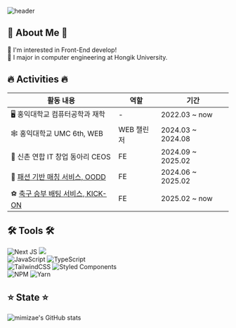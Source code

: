 ![header](https://capsule-render.vercel.app/api?type=soft&color=ffc9e4&text=Welcome%20to%20mimizae's%20space!%20🥰&fontColor=ffffff&height=100&animation=fadeIn&fontSize=30)



## 🫧 About Me 🫧
💭 I'm interested in Front-End develop! <br/>
🏫 I major in computer engineering at Hongik University.

## 🔥 Activities 🔥

| 활동 내용                                      | 역할       | 기간                |
|-----------------------------------------------|------------|---------------------|
| 🖥️ 홍익대학교 컴퓨터공학과 재학                 | -          | 2022.03 ~ now       |
| 🕸️ 홍익대학교 UMC 6th, WEB                        | WEB 챌린저      | 2024.03 ~ 2024.08   |
| 🩵 신촌 연합 IT 창업 동아리 CEOS                  | FE         | 2024.09 ~ 2025.02   |
| 👚 [패션 기반 매칭 서비스, OODD](https://github.com/kick-on)            | FE         | 2024.06 ~ 2025.02   |
| ⚽️ [축구 승부 배팅 서비스, KICK-ON](https://github.com/oodd-team/oodd-web-react)  | FE | 2025.02 ~ now       |



## 🛠️ Tools 🛠️

![Next JS](https://img.shields.io/badge/Next-black?style=for-the-badge&logo=next.js&logoColor=white)
<img src="https://img.shields.io/badge/react-20232a.svg?style=for-the-badge&logo=react&logoColor=61DAFB" /> <br/>
![JavaScript](https://img.shields.io/badge/javascript-%23323330.svg?style=for-the-badge&logo=javascript&logoColor=%23F7DF1E)
![TypeScript](https://img.shields.io/badge/typescript-%23007ACC.svg?style=for-the-badge&logo=typescript&logoColor=white) <br/>
![TailwindCSS](https://img.shields.io/badge/tailwindcss-%2338B2AC.svg?style=for-the-badge&logo=tailwind-css&logoColor=white)
![Styled Components](https://img.shields.io/badge/styled--components-DB7093?style=for-the-badge&logo=styled-components&logoColor=white) <br/>
![NPM](https://img.shields.io/badge/NPM-%23CB3837.svg?style=for-the-badge&logo=npm&logoColor=white)
![Yarn](https://img.shields.io/badge/yarn-%232C8EBB.svg?style=for-the-badge&logo=yarn&logoColor=white)

## ⭐️ State ⭐️

![mimizae's GitHub stats](https://github-readme-stats.vercel.app/api?username=mimizae&show_icons=true&theme=radical)
